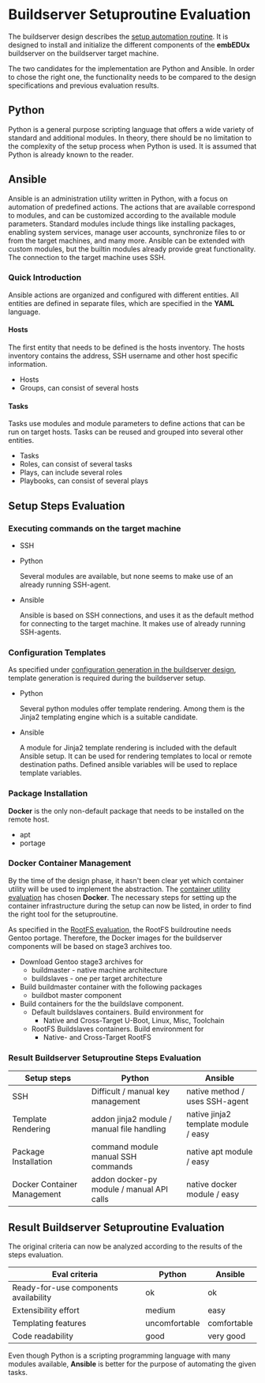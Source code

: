 # Buildserver Setuproutine Evaluation
The buildserver design describes the [setup automation
routine](../design/buildserver.md#setup-automation-routine). It is designed to
install and initialize the different components of the **embEDUx** buildserver
on the buildserver target machine.

The two candidates for the implementation are Python and Ansible. In order to
chose the right one, the functionality needs to be compared to the
design specifications and previous evaluation results.

## Python
Python is a general purpose scripting language that offers a wide variety of standard and
additional modules. In theory, there should be no limitation to the complexity
of the setup process when Python is used. It is assumed that Python is already
known to the reader.

## Ansible
Ansible is an administration utility written in Python, with a focus on
automation of predefined actions. The actions that are available correspond to
modules, and can be customized according to the available module parameters.
Standard modules include things like installing packages, enabling system
services, manage user accounts, synchronize files to or from the target
machines, and many more. Ansible can be extended with custom modules, but the
builtin modules already provide great functionality. The connection to the
target machine uses SSH. 
### Quick Introduction
Ansible actions are organized and configured with different entities.  All
entities are defined in separate files, which are specified in the **YAML**
language.

#### Hosts
The first entity that needs to be defined is the hosts inventory. The hosts
inventory contains the address, SSH username and other host specific
information.

* Hosts
* Groups, can consist of several hosts

#### Tasks
Tasks use modules and module parameters to define actions that can be run on
target hosts. Tasks can be reused and grouped into several other entities.

* Tasks
* Roles, can consist of several tasks
* Plays, can include several roles
* Playbooks, can consist of several plays


## Setup Steps Evaluation
### Executing commands on the target machine
* SSH

* Python

    Several modules are available, but none seems to make use of an already
    running SSH-agent.
    
* Ansible

    Ansible is based on SSH connections, and uses it as the default method for
    connecting to the target machine. It makes use of already running
    SSH-agents.


### Configuration Templates
As specified under [configuration generation in the buildserver
design](../design/buildserver.md#required-setup-parameters), template generation
is required during the buildserver setup.


* Python
    
    Several python modules offer template rendering. Among them is the Jinja2
    templating engine which is a suitable candidate.

* Ansible

    A module for Jinja2 template rendering is included with the default Ansible
    setup. It can be used for rendering templates to local or remote destination
    paths. Defined ansible variables will be used to replace
    template variables.

### Package Installation
**Docker** is the only non-default package that needs to be installed on the
remote host. 

* apt
* portage


### Docker Container Management
By the time of the design phase, it hasn't been clear yet which container
utility will be used to implement the abstraction. The [container utility
evaluation](container-utility.md) has chosen **Docker**. The necessary steps for
setting up the container infrastructure during the setup can now be listed, in
order to find the right tool for the setuproutine.

As specified in the [RootFS
evaluation](rootfs.md#conclusion), the RootFS buildroutine needs Gentoo portage.
Therefore, the Docker images for the buildserver components will be based on
stage3 archives too.

* Download Gentoo stage3 archives for
    * buildmaster - native machine architecture
    * buildslaves - one per target architecture
* Build buildmaster container with the following packages
    * buildbot master component
* Build containers for the the buildslave component.
    * Default buildslaves containers. Build environment for 
        * Native and Cross-Target U-Boot, Linux, Misc, Toolchain
    * RootFS Buildslaves containers. Build environment for
        * Native- and Cross-Target RootFS


### Result Buildserver Setuproutine Steps Evaluation

Setup steps | Python | Ansible
--- | --- | ---
SSH | Difficult / manual key management | native method / uses SSH-agent
Template Rendering | addon jinja2 module / manual file handling | native jinja2 template module / easy
Package Installation | command module manual SSH commands | native apt module / easy
Docker Container Management | addon docker-py module / manual API calls | native docker module / easy

## Result Buildserver Setuproutine Evaluation
The original criteria can now be analyzed according to the results of the steps
evaluation.

Eval criteria | Python | Ansible
--- | --- | ---
Ready-for-use components availability | ok | ok
Extensibility effort | medium | easy
Templating features | uncomfortable | comfortable
Code readability | good | very good


Even though Python is a scripting programming language with many modules
available, **Ansible** is better for the purpose of automating the given tasks.
